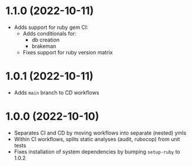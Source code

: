 # 1.1.0 (2022-10-11)
- Adds support for ruby gem CI:
  - Adds conditionals for:
    - db creation
    - brakeman
  - Fixes support for ruby version matrix

# 1.0.1 (2022-10-11)
- Adds `main` branch to CD workflows

# 1.0.0 (2022-10-10)
- Separates CI and CD by moving workflows into separate (nested) ymls
- Within CI workflows, splits static analyses (audit, rubocop) from unit tests
- Fixes installation of system dependencies by bumping `setup-ruby` to 1.0.2
